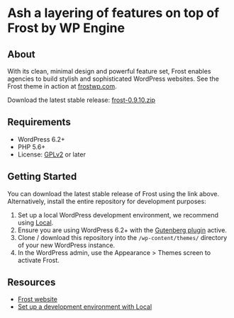 # Ash a layering of features on top of Frost by WP Engine

## About

With its clean, minimal design and powerful feature set, Frost enables agencies to build stylish and sophisticated WordPress websites. See the Frost theme in action at [frostwp.com](https://frostwp.com/).

Download the latest stable release: [frost-0.9.10.zip](https://github.com/wpengine/frost/releases/download/v0.9.10/frost-0.9.10.zip)

## Requirements

- WordPress 6.2+
- PHP 5.6+
- License: [GPLv2](http://www.gnu.org/licenses/gpl-2.0.html) or later

## Getting Started

You can download the latest stable release of Frost using the link above. Alternatively, install the entire repository for development purposes:

1. Set up a local WordPress development environment, we recommend using [Local](https://localwp.com/).
2. Ensure you are using WordPress 6.2+ with the [Gutenberg plugin](https://wordpress.org/plugins/gutenberg/) active.
3. Clone / download this repository into the `/wp-content/themes/` directory of your new WordPress instance.
4. In the WordPress admin, use the Appearance > Themes screen to activate Frost.

## Resources

- [Frost website](https://frostwp.com/)
- [Set up a development environment with Local](https://localwp.com/)
